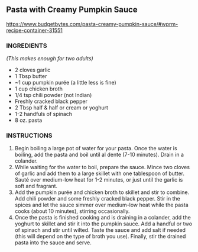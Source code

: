 ## Pasta with Creamy Pumpkin Sauce
<https://www.budgetbytes.com/pasta-creamy-pumpkin-sauce/#wprm-recipe-container-31551>

### INGREDIENTS 

_(This makes enough for two adults)_

- 2 cloves garlic 
- 1 Tbsp butter 
- ~1 cup pumpkin purée (a little less is fine)
- 1 cup chicken broth
- 1/4 tsp chili powder (not Indian)
- Freshly cracked black pepper
- 2 Tbsp half & half or cream or yoghurt
- 1-2 handfuls of spinach
- 8 oz. pasta 

### INSTRUCTIONS

1. Begin boiling a large pot of water for your pasta. Once the water is boiling, add the pasta and boil until al dente (7-10 minutes). Drain in a colander.
2. While waiting for the water to boil, prepare the sauce. Mince two cloves of garlic and add them to a large skillet with one tablespoon of butter. Sauté over medium-low heat for 1-2 minutes, or just until the garlic is soft and fragrant.
3. Add the pumpkin purée and chicken broth to skillet and stir to combine. Add chili powder and some freshly cracked black pepper. Stir in the spices and let the sauce simmer over medium-low heat while the pasta cooks (about 10 minutes), stirring occasionally.
4. Once the pasta is finished cooking and is draining in a colander, add the yoghurt to skillet and stir it into the pumpkin sauce. Add a handful or two of spinach and stir until wilted. Taste the sauce and add salt if needed (this will depend on the type of broth you use). Finally, stir the drained pasta into the sauce and serve.
